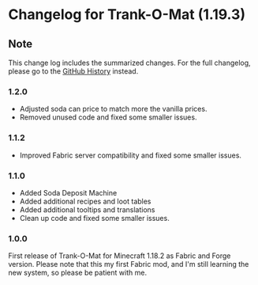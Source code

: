 # Changelog for Trank-O-Mat (1.19.3)

## Note

This change log includes the summarized changes.
For the full changelog, please go to the [GitHub History][history] instead.

### 1.2.0

- Adjusted soda can price to match more the vanilla prices.
- Removed unused code and fixed some smaller issues.

### 1.1.2

- Improved Fabric server compatibility and fixed some smaller issues.

### 1.1.0

- Added Soda Deposit Machine
- Added additional recipes and loot tables
- Added additional tooltips and translations
- Clean up code and fixed some smaller issues.

### 1.0.0

First release of Trank-O-Mat for Minecraft 1.18.2 as Fabric and Forge version.
Please note that this my first Fabric mod, and I'm still learning the new system, so please be
patient with me.

[history]: https://github.com/MarkusBordihn/BOs-Trank-O-Mat/commits/